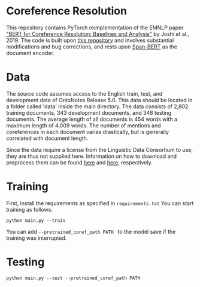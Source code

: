# Coreference Resolution

This repository contains PyTorch reimplementation of the EMNLP paper ["BERT for Coreference Resolution: Baselines and Analysis"](https://arxiv.org/abs/1908.09091) by Joshi et al., 2019. The code is built upon [this repository](https://github.com/shayneobrien/coreference-resolution/) and involves substantial modifications and bug corrections, and rests upon [Span-BERT](https://arxiv.org/abs/1907.10529) as the document encoder.

# Data
The source code assumes access to the English train, test, and development data of OntoNotes Release 5.0. This data should be located in a folder called 'data' inside the main directory. The data consists of 2,802 training documents, 343 development documents, and 348 testing documents. The average length of all documents is 454 words with a maximum length of 4,009 words. The number of mentions and coreferences in each document varies drastically, but is generally correlated with document length.

Since the data require a license from the Linguistic Data Consortium to use, they are thus not supplied here. Information on how to download and preprocess them can be found [here](http://conll.cemantix.org/2012/data.html) and [here](https://catalog.ldc.upenn.edu/LDC2013T19), respectively.

# Training
First, install the requirements as specified in ```requirements.txt```
You can start training as follows:
```
python main.py --train 
```
You can add ```--pretrained_coref_path PATH ``` to the model save if the training was interrupted. 

# Testing

```
python main.py --test --pretrained_coref_path PATH
```

